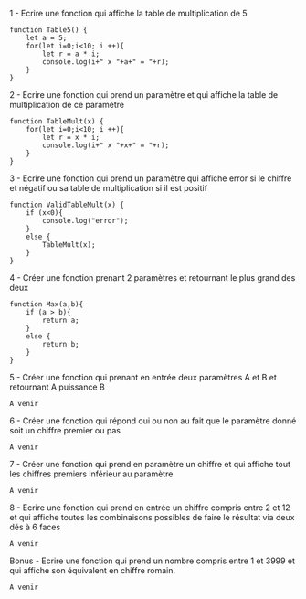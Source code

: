 1 - Ecrire une fonction qui affiche la table de multiplication de 5

```
function Table5() {
    let a = 5;
    for(let i=0;i<10; i ++){
        let r = a * i;
        console.log(i+" x "+a+" = "+r);
    }
}
```

2 - Ecrire une fonction qui prend un paramètre et qui affiche la table de multiplication de ce paramètre

```
function TableMult(x) {
    for(let i=0;i<10; i ++){
        let r = x * i;
        console.log(i+" x "+x+" = "+r);
    }
}
```

3 - Ecrire une fonction qui prend un paramètre qui affiche error si le chiffre et négatif ou sa table de multiplication si il est positif

```
function ValidTableMult(x) {
    if (x<0){
        console.log("error");
    }
    else {
        TableMult(x);
    }
}
```

4 - Créer une fonction prenant 2 paramètres et retournant le plus grand des deux

```
function Max(a,b){
    if (a > b){
        return a;
    }
    else {
        return b;
    }
}
```

5 - Créer une fonction qui prenant en entrée deux paramètres A et B et retournant A puissance B

```
A venir
```

6 - Créer une fonction qui répond oui ou non au fait que le paramètre donné soit un chiffre premier ou pas

```
A venir
```

7 - Créer une fonction qui prend en paramètre un chiffre et qui affiche tout les chiffres premiers inférieur au paramètre

```
A venir
```

8 - Ecrire une fonction qui prend en entrée un chiffre compris entre 2 et 12 et qui affiche toutes les combinaisons possibles de faire le résultat via deux dés à 6 faces

```
A venir
```

Bonus - Ecrire une fonction qui prend un nombre compris entre 1 et 3999 et qui affiche son équivalent en chiffre romain. 

```
A venir
```
